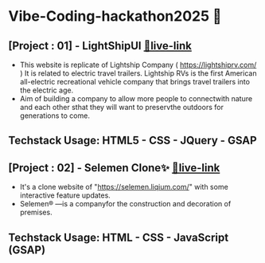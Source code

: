 # Vibe-Coding-hackathon2025 🚀
## [Project : 01] - LightShipUI [🔗live-link](https://lightship25.netlify.app/)
- This website is replicate of Lightship Company ( https://lightshiprv.com/ ) It is related to electric travel trailers. Lightship RVs is the first American all-electric recreational vehicle company that brings travel trailers into the electric age.
- Aim of building a company to allow more people to connectwith nature and each other sthat they will want to preservthe outdoors for generations to come.
## Techstack Usage: HTML5 - CSS - JQuery - GSAP

## [Project : 02] - Selemen Clone✨ [🔗live-link](https://lightship25.netlify.app/)
- It's a clone website of "https://selemen.liqium.com/" with some interactive feature updates.
- Selemen® —is a companyfor the construction and decoration of premises. 

## Techstack Usage: HTML - CSS - JavaScript (GSAP)
